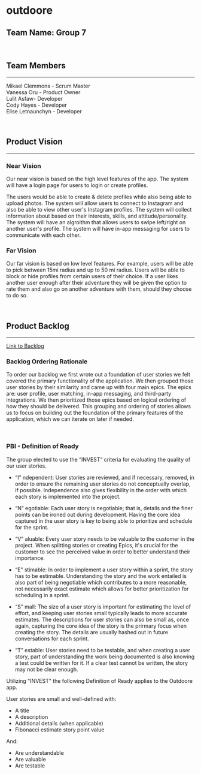 # outdoore

## Team Name: Group 7
 
<br/>

## Team Members
---
Mikael Clemmons - Scrum Master\
Vanessa Oru - Product Owner\
Lulit Asfaw- Developer\
Cody Hayes - Developer\
Elise Letnaunchyn - Developer

<br/>

## Product Vision
---
### Near Vision
Our near vision is based on the high level features of the app. The system will have a login page for users to login or create profiles.

The users would be able to create & delete profiles while also being able to upload photos. The system will allow users to connect to Instagram and also be able to view other user's Instagram profiles. The system will collect information about based on their interests, skills, and attitude/personality. The system will have an algroithm that allows users to swipe left/right on another user's profile. The system will have in-app messaging for users to communicate with each other.
<br/>

### Far Vision
Our far vision is based on low level features. For example, users will be able to pick between 15mi radius and up to 50 mi radius. Users will be able to block or hide profiles from certain users of their choice. If a user likes another user enough after their adventure they will be given the option to rate them and also go on another adventure with them, should they choose to do so.

<br/>

## Product Backlog
---
[Link to Backlog](https://swe6733-2022.atlassian.net/jira/software/projects/OUT/boards/1/backlog)

### Backlog Ordering Rationale
To order our backlog we first wrote out a foundation of user stories we felt covered the primary functionality of the application. We then grouped those user stories by their similarity and came up with four main epics. The epics are: user profile, user matching, in-app messaging, and third-party integrations. We then prioritized those epics based on logical ordering of how they should be delivered. This grouping and ordering of stories allows us to focus on building out the foundation of the primary features of the application, which we can iterate on later if needed.

<br/>

### PBI - Definition of Ready
The group elected to use the “INVEST” criteria for evaluating the quality of our user stories.  

  - “I” ndependent: User stories are reviewed, and if necessary, removed, in order to ensure 
		    the remaining user stories do not conceptually overlap, if possible.
 		    Independence also gives flexibility in the order with which each story is 
		    implemented into the project.

  - “N” egotiable:  Each user story is negotiable; that is, details and the finer points can 
		    be ironed out during development.  Having the core idea captured in the 
		    user story is key to being able to prioritize and schedule for the sprint.
		    
  - “V” aluable:    Every user story needs to be valuable to the customer in the project.  When
 		    splitting stories or creating Epics, it's crucial for the customer to see 
		    the perceived value in order to better understand their importance.

  - “E” stimable:   In order to implement a user story within a sprint, the story has to be 
		    estimable.  Understanding the story and the work entailed is also part of 
		    being negotiable which contributes to a more reasonable, not necessarily 
	   	    exact estimate which allows for better prioritization for scheduling in a 
		    sprint.

  - “S” mall:	    The size of a user story is important for estimating the level of effort, and
		    keeping user stories small typically leads to more accurate estimates.  The 
		    descriptions for user stories can also be small as, once again, capturing 
		    the core idea of the story is the prirmary focus when creating the story. The
		    details are usually hashed out in future conversations for each sprint.
		      
  - “T” estable:    User stories need to be testable, and when creating a user story, part of 
		    understanding the work being documented is also knowing a test could be 
		    written for it.  If a clear test cannot be written, the story may not be clear
		    enough.


Utilizing "INVEST" the following Definition of Ready applies to the Outdoore app. 

User stories are small and well-defined with:

- A title
- A description
- Additional details (when applicable)
- Fibonacci estimate story point value

And:
- Are understandable
- Are valuable
- Are testable



